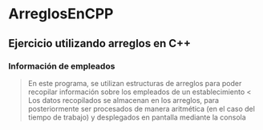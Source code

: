 # ArreglosEnCPP
## Ejercicio utilizando arreglos en C++
### Información de empleados
> En este programa, se utilizan estructuras de arreglos para poder  recopilar información sobre los empleados de un establecimiento <
Los datos recopilados se almacenan en los arreglos, para posteriormente ser procesados de manera aritmética (en el caso del tiempo de trabajo) y desplegados en pantalla mediante la consola
